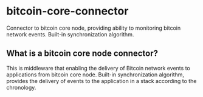 # bitcoin-core-connector
Connector to bitcoin core node, providing ability to monitoring bitcoin network events. Built-in synchronization algorithm.

## What is a bitcoin core node connector?
This is middleware that enabling the delivery of Bitcoin network events to applications from bitcoin core node. Built-in synchronization algorithm, provides the delivery of events to the application in a stack according to the chronology.
